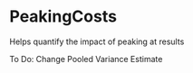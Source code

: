 # PeakingCosts

Helps quantify the impact of peaking at results 

To Do: Change Pooled Variance Estimate 
